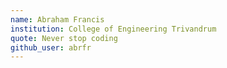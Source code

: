```yaml
---
name: Abraham Francis
institution: College of Engineering Trivandrum
quote: Never stop coding
github_user: abrfr
---
```

